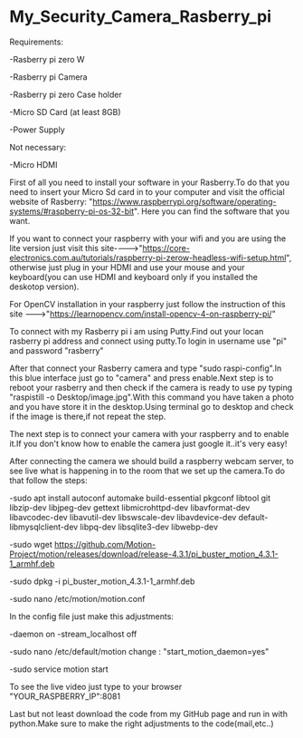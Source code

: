 # My_Security_Camera_Rasberry_pi
Requirements:

-Rasberry pi zero W


-Rasberry pi Camera

-Rasberry pi zero Case holder

-Micro SD Card (at least 8GB)

-Power Supply

Not necessary:

-Micro HDMI

First of all you need to install your software in your Rasberry.To do that you need to insert your Micro Sd card in to your computer and visit the official 
website of Rasberry: "https://www.raspberrypi.org/software/operating-systems/#raspberry-pi-os-32-bit". Here you can find the software that you want.

If you want to connect your raspberry with your wifi and you are using the lite version just visit this site---->"https://core-electronics.com.au/tutorials/raspberry-pi-zerow-headless-wifi-setup.html",
otherwise just plug in your HDMI and use your mouse and your keyboard(you can use HDMI and keyboard only if you installed the deskotop version).

For OpenCV installation in your raspberry just follow the instruction of this site --->"https://learnopencv.com/install-opencv-4-on-raspberry-pi/"

To connect with my Rasberry pi i am using Putty.Find out your locan rasberry pi address and connect using putty.To login in username use "pi" and password "rasberry"

After that connect your Rasberry camera and type "sudo raspi-config".In this blue interface just go to "camera" and press enable.Next step is to reboot your rasberry and then check if the camera is ready to use py typing "raspistill -o Desktop/image.jpg".With this command you have taken a photo and you have store it in the desktop.Using terminal go to desktop and check if the image is there,if not repeat the step.

The next step is to connect your camera with your raspberry and to enable it.If you don't know how to enable the camera just google it..it's very easy!

After connecting the camera we should build a raspberry webcam server, to see live what is happening in to the room that we set up the camera.To do that follow the steps:

-sudo apt install autoconf automake build-essential pkgconf libtool git libzip-dev libjpeg-dev gettext libmicrohttpd-dev libavformat-dev libavcodec-dev libavutil-dev libswscale-dev libavdevice-dev default-libmysqlclient-dev libpq-dev libsqlite3-dev libwebp-dev

-sudo wget https://github.com/Motion-Project/motion/releases/download/release-4.3.1/pi_buster_motion_4.3.1-1_armhf.deb

-sudo dpkg -i pi_buster_motion_4.3.1-1_armhf.deb

-sudo nano /etc/motion/motion.conf

 In the config file just make this adjustments:
 
  -daemon on
  -stream_localhost off
        
-sudo nano /etc/default/motion
      change : "start_motion_daemon=yes"

-sudo service motion start

To see the live video just type to your browser "YOUR_RASPBERRY_IP":8081

Last but not least download the code from my GitHub page and run in with python.Make sure to make the right adjustments to the code(mail,etc..)


